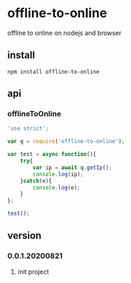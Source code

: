# offline-to-online
offline to online on nodejs and browser

## install
```
npm install offline-to-online
```

## api
### offlineToOnline
```javascript
'use strict';

var q = require('offline-to-online');

var test = async function(){
    try{
        var ip = await q.getIp();
        console.log(ip);
    }catch(e){
        console.log(e);
    }
};

test();
```

## version
### 0.0.1.20200821
1. init project